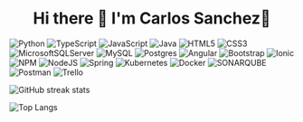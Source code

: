 <div align="center">
  <h1 align="center"> Hi there 👋 I'm Carlos Sanchez👋</h1>
</div>

<!--
- 🔭 I’m currently working on ...
- 🌱 I’m currently learning ...
- 👯 I’m looking to collaborate on ...
- 🤔 I’m looking for help with ...
- 💬 Ask me about ...
- 📫 How to reach me: ...
- 😄 Pronouns: ...
- ⚡ Fun fact: ...
-->

![Python](https://img.shields.io/badge/Python-3670A0?style=plastic&logo=python&logoColor=ffdd54) ![TypeScript](https://img.shields.io/badge/Typescript-%23007ACC.svg?style=plastic&logo=typescript&logoColor=white) ![JavaScript](https://img.shields.io/badge/Javascript-%23323330.svg?style=plastic&logo=javascript&logoColor=%23F7DF1E) ![Java](https://img.shields.io/badge/Java-%23ED8B00.svg?style=plastic&logo=openjdk&logoColor=white) ![HTML5](https://img.shields.io/badge/Html5-%23E34F26.svg?style=plastic&logo=html5&logoColor=white) ![CSS3](https://img.shields.io/badge/Css3-%231572B6.svg?style=plastic&logo=css3&logoColor=white) ![MicrosoftSQLServer](https://img.shields.io/badge/Microsoft%20SQL%20Server-CC2927?style=plastic&logo=microsoft%20sql%20server&logoColor=white) ![MySQL](https://img.shields.io/badge/Mysql-%2300000f.svg?style=plastic&logo=mysql&logoColor=white) ![Postgres](https://img.shields.io/badge/Postgres-%23316192.svg?style=plastic&logo=postgresql&logoColor=white) ![Angular](https://img.shields.io/badge/Angular-%23DD0031.svg?style=plastic&logo=angular&logoColor=white) ![Bootstrap](https://img.shields.io/badge/Bootstrap-%238511FA.svg?style=plastic&logo=bootstrap&logoColor=white) ![Ionic](https://img.shields.io/badge/Ionic-%233880FF.svg?style=plastic&logo=Ionic&logoColor=white) ![NPM](https://img.shields.io/badge/NPM-%23CB3837.svg?style=plastic&logo=npm&logoColor=white) ![NodeJS](https://img.shields.io/badge/Node.js-6DA55F?style=plastic&logo=node.js&logoColor=white) ![Spring](https://img.shields.io/badge/Spring-%236DB33F.svg?style=plastic&logo=spring&logoColor=white) ![Kubernetes](https://img.shields.io/badge/Kubernetes-%23326ce5.svg?style=plastic&logo=kubernetes&logoColor=white) ![Docker](https://img.shields.io/badge/Docker-%230db7ed.svg?style=plastic&logo=docker&logoColor=white) ![SONARQUBE](https://img.shields.io/badge/Sonarqube-4E9BCD.svg?style=plastic&logo=sonarqube&logoColor=white&color=%234E9BCD) ![Postman](https://img.shields.io/badge/Postman-FF6C37?style=plastic&logo=postman&logoColor=white) ![Trello](https://img.shields.io/badge/Trello-%23026AA7.svg?style=plastic&logo=Trello&logoColor=white)

![GitHub streak stats](https://streak-stats.demolab.com/?user=CarlosSanchezAlcala) <!-- Information commits and others -->

![Top Langs](https://github-readme-stats.vercel.app/api/top-langs/?username=CarlosSanchezAlcala&layout=compact) <!-- Lenguages-->

